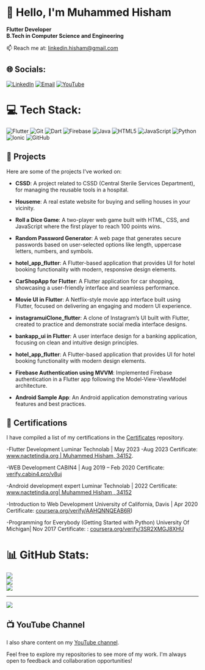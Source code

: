 # 👋 Hello, I'm Muhammed Hisham

**Flutter Developer**  
**B.Tech in Computer Science and Engineering**

📫 Reach me at: linkedin.hisham@gmail.com

## 🌐 Socials:
[![LinkedIn](https://img.shields.io/badge/LinkedIn-%230077B5.svg?logo=linkedin&logoColor=white)](https://www.linkedin.com/in/hisham-ka/) 
[![Email](https://img.shields.io/badge/Email-%23D14836.svg?logo=gmail&logoColor=white)](mailto:linkedin.hisham@gmail.com)
[![YouTube](https://img.shields.io/badge/-YouTube-black?logo=youtube&logoColor=red&style=flat-square)](https://www.youtube.com/channel/UCh6eC6exSKUQjDRCK104p-Q)

 
# 💻 Tech Stack:
![Flutter](https://img.shields.io/badge/Flutter-%2302569B.svg?style=for-the-badge&logo=Flutter&logoColor=white) ![Git](https://img.shields.io/badge/git-%23F05033.svg?style=for-the-badge&logo=git&logoColor=white) ![Dart](https://img.shields.io/badge/dart-%230175C2.svg?style=for-the-badge&logo=dart&logoColor=white) ![Firebase](https://img.shields.io/badge/firebase-%23039BE5.svg?style=for-the-badge&logo=firebase) ![Java](https://img.shields.io/badge/java-%23ED8B00.svg?style=for-the-badge&logo=openjdk&logoColor=white) ![HTML5](https://img.shields.io/badge/html5-%23E34F26.svg?style=for-the-badge&logo=html5&logoColor=white) ![JavaScript](https://img.shields.io/badge/javascript-%23323330.svg?style=for-the-badge&logo=javascript&logoColor=%23F7DF1E) ![Python](https://img.shields.io/badge/python-3670A0?style=for-the-badge&logo=python&logoColor=ffdd54) ![Ionic](https://img.shields.io/badge/Ionic-%233880FF.svg?style=for-the-badge&logo=Ionic&logoColor=white) ![GitHub](https://img.shields.io/badge/github-%23121011.svg?style=for-the-badge&logo=github&logoColor=white)

## 🚀 Projects

Here are some of the projects I've worked on:

- **CSSD**: A project related to CSSD (Central Sterile Services Department), for managing the reusable tools in a hospital.
  
- **Houseme**: A real estate website for buying and selling houses in your vicinity.
  
- **Roll a Dice Game**: A two-player web game built with HTML, CSS, and JavaScript where the first player to reach 100 points wins.
  
- **Random Password Generator**: A web page that generates secure passwords based on user-selected options like length, uppercase letters, numbers, and symbols.
  
- **hotel_app_flutter**: A Flutter-based application that provides UI for hotel booking functionality with modern, responsive design elements.

- **CarShopApp for Flutter**: A Flutter application for car shopping, showcasing a user-friendly interface and seamless performance. 

- **Movie UI in Flutter**: A Netflix-style movie app interface built using Flutter, focused on delivering an engaging and modern UI experience.
  
- **instagramuiClone_flutter**: A clone of Instagram’s UI built with Flutter, created to practice and demonstrate social media interface designs.

- **bankapp_ui in Flutter**: A user interface design for a banking application, focusing on clean and intuitive design principles.

- **hotel_app_flutter**: A Flutter-based application that provides UI for hotel booking functionality with modern design elements.

- **Firebase Authentication using MVVM**: Implemented Firebase authentication in a Flutter app following the Model-View-ViewModel architecture.  

- **Android Sample App**: An Android application demonstrating various features and best practices.  

## 📜 Certifications

I have compiled a list of my certifications in the [Certificates](https://github.com/Hishamkool/Certificates) repository.

-Flutter Development
Luminar Technolab | May 2023 -Aug 2023
Certificate: [www.nactetindia.org | Muhammed Hisham, 34152](https://www.nactetindia.org/search.php).

-WEB Development
CABIN4 | Aug 2019 – Feb 2020
Certificate: [verify.cabin4.pro/v8uj]([verify.cabin4.pro/v8uj](https://verify.cabin4.pro/v8uj)) 

-Android development expert
Luminar Technolab | 2022
Certificate: [www.nactetindia.org| Muhammed Hisham , 34152](https://www.nactetindia.org/search.php) 

-Introduction to Web Development
University of California, Davis | Apr 2020
Certificate: [coursera.org/verify/AAHQNNQEAB6R](https://www.coursera.org/account/accomplishments/verify/AAHQNNQEAB6R))

-Programming for Everybody (Getting Started with Python)
University Of Michigan| Nov 2017 
Certificate: : [coursera.org/verify/3SR2XMGJ8XHU](https://www.coursera.org/account/accomplishments/verify/3SR2XMGJ8XHU)

# 📊 GitHub Stats:
![](https://github-readme-stats.vercel.app/api?username=Hishamkool&theme=dark&hide_border=false&include_all_commits=false&count_private=false)<br/>
![](https://github-readme-streak-stats.herokuapp.com/?user=Hishamkool&theme=dark&hide_border=false)<br/>
![](https://github-readme-stats.vercel.app/api/top-langs/?username=Hishamkool&theme=dark&hide_border=false&include_all_commits=false&count_private=false&layout=compact)

---
[![](https://visitcount.itsvg.in/api?id=Hishamkool&icon=0&color=0)](https://visitcount.itsvg.in)

## 📺 YouTube Channel

I also share content on my [YouTube channel](https://www.youtube.com/channel/UCh6eC6exSKUQjDRCK104p-Q).

Feel free to explore my repositories to see more of my work. I'm always open to feedback and collaboration opportunities!




<!-- Proudly created with GPRM ( https://gprm.itsvg.in ) -->
